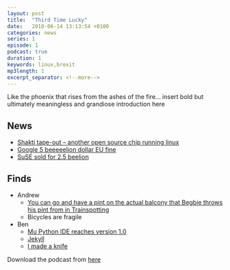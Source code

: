 ```yaml
---
layout: post
title:  "Third Time Lucky"
date:   2018-06-14 13:13:54 +0100
categories: news
series: 1
episode: 1
podcast: true
duration: 1
keywords: linux,brexit
mp3length: 1
excerpt_separator: <!--more-->
---
```

Like the phoenix that rises from the ashes of the fire... insert bold but ultimately meaningless and grandiose introduction here
<!--more-->

## News
* [Shakti tape-out – another open source chip running linux](http://www.geekdave.in/2018/07/indias-first-risc-v-is-here-linux-boots.html)
* [Google 5 beeeeelion dollar EU fine](https://www.bbc.co.uk/news/technology-44858238)
* [SuSE sold for 2.5 beelion](https://thehackernews.com/2018/07/suse-linux-acquired.html)

## Finds
* Andrew 
  * [You can go and have a pint on the actual balcony that Begbie throws his pint from in Trainspotting](http://www.kelbournesaint.com/) 
  * Bicycles are fragile 
* Ben
  * [Mu Python IDE reaches version 1.0](https://codewith.mu/)
  * [Jekyll](https://jekyllrb.com/)
  * [I made a knife](https://hackspace.raspberrypi.org/features/a-two-hour-knife)


Download the podcast from [here](http://bugreport.co.uk/assets/bugreport_s1e1.mp3)

